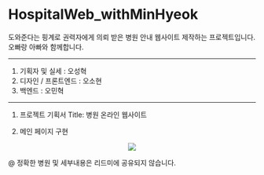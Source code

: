 # HospitalWeb_withMinHyeok
<p> 도와준다는 핑계로 권력자에게 의뢰 받은 병원 안내 웹사이트 제작하는 프로젝트입니다. 오빠랑 아빠와 함께합니다. </p>

***

1) 기획자 및 실세 : 오성혁
2) 디자인 / 프론트엔드 : 오소현
3) 백엔드 : 오민혁

***

1. 프로젝트 기획서
Title: 병원 온라인 웹사이트




2. 메인 페이지 구현
<p align="center">
  <img src="https://user-images.githubusercontent.com/53892427/221600563-018648ee-cba8-490a-8562-c70702f8a505.png">
</p>

@ 정확한 병원 및 세부내용은 리드미에 공유되지 않습니다.
